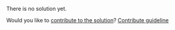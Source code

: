 
There is no solution yet.

Would you like to [contribute to the solution](https://github.com/BFEdev/BFE.dev-solutions/blob/main/problem/throttle-promises_en.md)? [Contribute guideline](https://github.com/BFEdev/BFE.dev-solutions#how-to-contribute)
